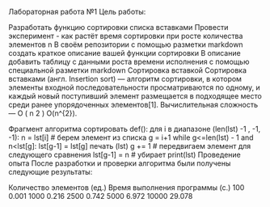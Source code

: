 Лабораторная работа №1
Цель работы:

Разработать функцию сортировки списка вставками
Провести эксперимент - как растёт время сортировки при росте количества элементов n
В своём репозитории с помощью разметки markdown создать краткое описание вашей функции сортировки
В описание добавить таблицу с данными роста времени исполнения с помощью специальной разметки markdown
Сортировка вставкой
Сортировка вставками (англ. Insertion sort) — алгоритм сортировки, в котором элементы входной последовательности просматриваются по одному, и каждый новый поступивший элемент размещается в подходящее место среди ранее упорядоченных элементов[1]. Вычислительная сложность — O ( n 2 ) O(n^{2}).

Фрагмент алгоритма
сортировать  def(): 
для  i  в  диапазоне (len(lst) -1 , -1, -1):
 n = lst[i] # берем элемент из списка
        g = i+1
        while g<=len(lst) - 1 and n<lst[g]:
 lst[g-1] =  lst[g]
 печать (lst)
 g += 1 # передвигаем элемент для следующего сравнения
        lst[g-1] = n # убирает
    print(lst)
Проведение опыта
После разработки и проверки алгоритма были получены следующие результаты:

Количество элементов (ед.)	Время выполнения программы (с.)
100	0.001
1000	0.216
2500	0.742
5000	6.972
10000	29.078
